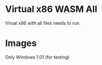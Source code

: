 # Virtual x86 WASM All
Virual x86 with all files needs to run.
# Images
Only Windows 1.01 (for testing)
